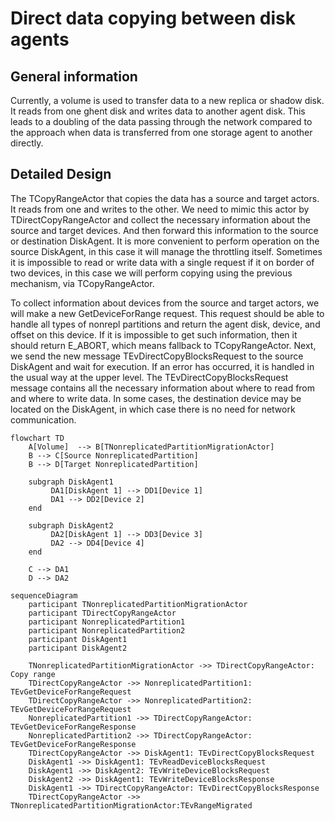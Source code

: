 # Direct data copying between disk agents

## General information

Currently, a volume is used to transfer data to a new replica or shadow disk. It reads from one ghent disk and writes data to another agent disk. This leads to a doubling of the data passing through the network compared to the approach when data is transferred from one storage agent to another directly.

## Detailed Design

The TCopyRangeActor that copies the data has a source and target actors. It reads from one and writes to the other. We need to mimic this actor by TDirectCopyRangeActor and collect the necessary information about the source and target devices. And then forward this information to the source or destination DiskAgent. 
It is more convenient to perform operation on the source DiskAgent, in this case it will manage the throttling itself. Sometimes it is impossible to read or write data with a single request if it on border of two devices, in this case we will perform copying using the previous mechanism, via TCopyRangeActor.

To collect information about devices from the source and target actors, we will make a new GetDeviceForRange request. This request should be able to handle all types of nonrepl partitions and return the agent disk, device, and offset on this device. If it is impossible to get such information, then it should return E_ABORT, which means fallback to TCopyRangeActor.
Next, we send the new message TEvDirectCopyBlocksRequest to the source DiskAgent and wait for execution. If an error has occurred, it is handled in the usual way at the upper level.
The TEvDirectCopyBlocksRequest message contains all the necessary information about where to read from and where to write data. In some cases, the destination device may be located on the DiskAgent, in which case there is no need for network communication.

```mermaid
flowchart TD
    A[Volume]  --> B[TNonreplicatedPartitionMigrationActor]
    B --> C[Source NonreplicatedPartition]
    B --> D[Target NonreplicatedPartition]

    subgraph DiskAgent1
         DA1[DiskAgent 1] --> DD1[Device 1]
         DA1 --> DD2[Device 2]
    end

    subgraph DiskAgent2
         DA2[DiskAgent 1] --> DD3[Device 3]
         DA2 --> DD4[Device 4]
    end
    
    C --> DA1
    D --> DA2
```

```mermaid
sequenceDiagram
    participant TNonreplicatedPartitionMigrationActor
    participant TDirectCopyRangeActor
    participant NonreplicatedPartition1
    participant NonreplicatedPartition2
    participant DiskAgent1
    participant DiskAgent2

    TNonreplicatedPartitionMigrationActor ->> TDirectCopyRangeActor: Copy range
    TDirectCopyRangeActor ->> NonreplicatedPartition1: TEvGetDeviceForRangeRequest
    TDirectCopyRangeActor ->> NonreplicatedPartition2: TEvGetDeviceForRangeRequest
    NonreplicatedPartition1 ->> TDirectCopyRangeActor: TEvGetDeviceForRangeResponse
    NonreplicatedPartition2 ->> TDirectCopyRangeActor: TEvGetDeviceForRangeResponse
    TDirectCopyRangeActor ->> DiskAgent1: TEvDirectCopyBlocksRequest
    DiskAgent1 ->> DiskAgent1: TEvReadDeviceBlocksRequest
    DiskAgent1 ->> DiskAgent2: TEvWriteDeviceBlocksRequest
    DiskAgent2 ->> DiskAgent1: TEvWriteDeviceBlocksResponse
    DiskAgent1 ->> TDirectCopyRangeActor: TEvDirectCopyBlocksResponse
    TDirectCopyRangeActor ->> TNonreplicatedPartitionMigrationActor:TEvRangeMigrated 

```
